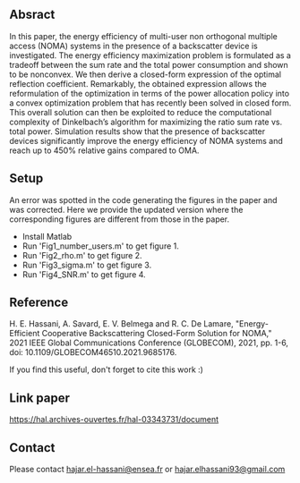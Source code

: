 ## Absract 
In this paper, the energy efficiency of multi-user non orthogonal multiple access (NOMA) systems in the presence of a backscatter device is investigated. The energy efficiency maximization problem is formulated as a tradeoff between the sum rate and the total power consumption and shown to be nonconvex. We then derive a closed-form expression of the optimal reflection coefficient. Remarkably, the obtained expression allows the reformulation of the optimization in terms of the power allocation policy into a convex optimization problem that has recently been solved in closed form. This overall solution can then be exploited to reduce the computational complexity of Dinkelbach’s algorithm for maximizing the ratio sum rate vs. total power. Simulation results show that the presence of backscatter devices significantly improve the energy efficiency of NOMA systems and reach up to 450% relative gains compared to OMA.

## Setup
An error was spotted in the code generating the figures in the paper and was corrected. Here we provide the updated version where the corresponding figures are different from those in the paper.
* Install Matlab
* Run 'Fig1_number_users.m' to get figure 1.
* Run 'Fig2_rho.m' to get figure 2.
* Run 'Fig3_sigma.m' to get figure 3.
* Run 'Fig4_SNR.m' to get figure 4.

## Reference
H. E. Hassani, A. Savard, E. V. Belmega and R. C. De Lamare, "Energy-Efficient Cooperative Backscattering Closed-Form Solution for NOMA," 2021 IEEE Global Communications Conference (GLOBECOM), 2021, pp. 1-6, doi: 10.1109/GLOBECOM46510.2021.9685176.

If you find this useful, don't forget to cite this work :)

## Link paper
https://hal.archives-ouvertes.fr/hal-03343731/document

## Contact
Please contact hajar.el-hassani@ensea.fr or hajar.elhassani93@gmail.com

